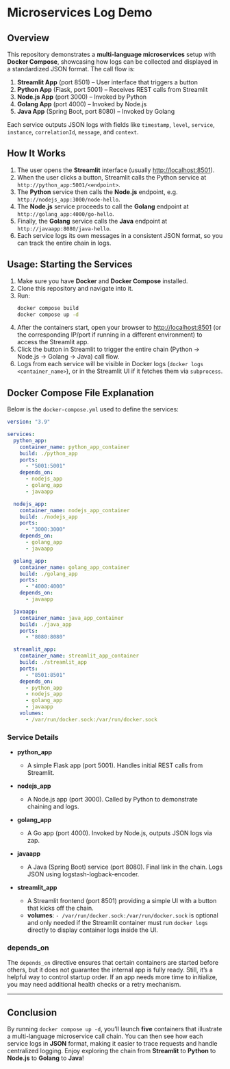 # Microservices Log Demo

## Overview

This repository demonstrates a **multi-language microservices** setup with **Docker Compose**, showcasing how logs can be collected and displayed in a standardized JSON format. The call flow is:

1. **Streamlit App** (port 8501) – User interface that triggers a button
2. **Python App** (Flask, port 5001) – Receives REST calls from Streamlit
3. **Node.js App** (port 3000) – Invoked by Python
4. **Golang App** (port 4000) – Invoked by Node.js
5. **Java App** (Spring Boot, port 8080) – Invoked by Golang

Each service outputs JSON logs with fields like `timestamp`, `level`, `service`, `instance`, `correlationId`, `message`, and `context`.

## How It Works

1. The user opens the **Streamlit** interface (usually <http://localhost:8501>).
2. When the user clicks a button, Streamlit calls the Python service at `http://python_app:5001/<endpoint>`.
3. The **Python** service then calls the **Node.js** endpoint, e.g. `http://nodejs_app:3000/node-hello`.
4. The **Node.js** service proceeds to call the **Golang** endpoint at `http://golang_app:4000/go-hello`.
5. Finally, the **Golang** service calls the **Java** endpoint at `http://javaapp:8080/java-hello`.
6. Each service logs its own messages in a consistent JSON format, so you can track the entire chain in logs.

## Usage: Starting the Services

1. Make sure you have **Docker** and **Docker Compose** installed.
2. Clone this repository and navigate into it.
3. Run:
   ```bash
   docker compose build
   docker compose up -d
   ```
4. After the containers start, open your browser to <http://localhost:8501> (or the corresponding IP/port if running in a different environment) to access the Streamlit app.
5. Click the button in Streamlit to trigger the entire chain (Python → Node.js → Golang → Java) call flow.
6. Logs from each service will be visible in Docker logs (`docker logs <container_name>`), or in the Streamlit UI if it fetches them via `subprocess`.

## Docker Compose File Explanation

Below is the `docker-compose.yml` used to define the services:

```yaml
version: "3.9"

services:
  python_app:
    container_name: python_app_container
    build: ./python_app
    ports:
      - "5001:5001"
    depends_on:
      - nodejs_app
      - golang_app
      - javaapp

  nodejs_app:
    container_name: nodejs_app_container
    build: ./nodejs_app
    ports:
      - "3000:3000"
    depends_on:
      - golang_app
      - javaapp

  golang_app:
    container_name: golang_app_container
    build: ./golang_app
    ports:
      - "4000:4000"
    depends_on:
      - javaapp

  javaapp:
    container_name: java_app_container
    build: ./java_app
    ports:
      - "8080:8080"

  streamlit_app:
    container_name: streamlit_app_container
    build: ./streamlit_app
    ports:
      - "8501:8501"
    depends_on:
      - python_app
      - nodejs_app
      - golang_app
      - javaapp
    volumes:
      - /var/run/docker.sock:/var/run/docker.sock
```

### Service Details

- **python\_app**
  - A simple Flask app (port 5001). Handles initial REST calls from Streamlit.

- **nodejs\_app**
  - A Node.js app (port 3000). Called by Python to demonstrate chaining and logs.

- **golang\_app**
  - A Go app (port 4000). Invoked by Node.js, outputs JSON logs via zap.

- **javaapp**
  - A Java (Spring Boot) service (port 8080). Final link in the chain. Logs JSON using logstash-logback-encoder.

- **streamlit\_app**
  - A Streamlit frontend (port 8501) providing a simple UI with a button that kicks off the chain.
  - **volumes**: `- /var/run/docker.sock:/var/run/docker.sock` is optional and only needed if the Streamlit container must run `docker logs` directly to display container logs inside the UI.

### depends\_on

The `depends_on` directive ensures that certain containers are started before others, but it does not guarantee the internal app is fully ready. Still, it’s a helpful way to control startup order. If an app needs more time to initialize, you may need additional health checks or a retry mechanism.

---

## Conclusion

By running `docker compose up -d`, you’ll launch **five** containers that illustrate a multi-language microservice call chain. You can then see how each service logs in **JSON** format, making it easier to trace requests and handle centralized logging. Enjoy exploring the chain from **Streamlit** to **Python** to **Node.js** to **Golang** to **Java**!
